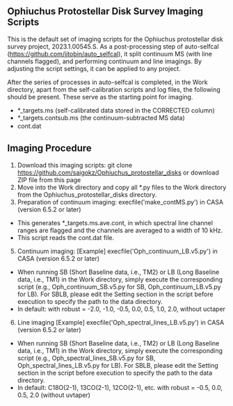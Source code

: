 ## Ophiuchus Protostellar Disk Survey Imaging Scripts
This is the default set of imaging scripts for the Ophiuchus protostellar disk survey project, 2023.1.00545.S.
As a post-processing step of auto-selfcal (https://github.com/jjtobin/auto_selfcal), it split continuum MS (with line channels flagged), and performing continuum and line imagings. By adjusting the script settings, it can be applied to any project.

After the series of processes in auto-selfcal is completed, in the Work directory, apart from the self-calibration scripts and log files, the following should be present. These serve as the starting point for imaging.
- *_targets.ms (self-calibrated data stored in the CORRECTED column)
- *_targets.contsub.ms (the continuum-subtracted MS data)
- cont.dat　

## Imaging Procedure
1. Download this imaging scripts: git clone https://github.com/saigokz/Ophiuchus_protostellar_disks    or download ZIP file from this page
2. Move into the Work directory and copy all *.py files to the Work directory from the Ophiuchus_protostellar_disks directory.
3. Preparation of continuum imaging: execfile('make_contMS.py')  in CASA (version 6.5.2 or later)
- This generates *_targets.ms.ave.cont, in which spectral line channel ranges are flagged and the channels are averaged to a width of 10 kHz.
- This script reads the cont.dat file.
5. Continuum imaging: [Example] execfile('Oph_continuum_LB.v5.py')  in CASA (version 6.5.2 or later)
- When running SB (Short Baseline data, i.e., TM2) or LB (Long Baseline data, i.e., TM1) in the Work directory, simply execute the corresponding script (e.g., Oph_continuum_SB.v5.py for SB, Oph_continuum_LB.v5.py for LB). For SBLB, please edit the Setting section in the script before execution to specify the path to the data directory.
- In default: with robust = -2.0, -1.0, -0.5, 0.0, 0.5, 1.0, 2.0,  without uctaper
6. Line imaging [Example] execfile('Oph_spectral_lines_LB.v5.py')  in CASA (version 6.5.2 or later)
- When running SB (Short Baseline data, i.e., TM2) or LB (Long Baseline data, i.e., TM1) in the Work directory, simply execute the corresponding script (e.g., Oph_spectral_lines_SB.v5.py for SB, Oph_spectral_lines_LB.v5.py for LB). For SBLB, please edit the Setting section in the script  before execution to specify the path to the data directory.
- In default: C18O(2-1), 13CO(2-1), 12CO(2-1), etc. with robust = -0.5, 0.0, 0.5, 2.0 (without uvtaper)
